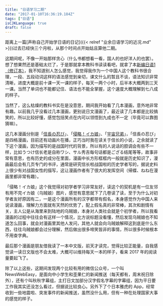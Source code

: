 ```yaml
---
title: "日语学习二期"
date: "2017-01-10T16:36:19.184Z"
tags: ["日语"]
isCJKLanguage: true
draft: false
---
```


距离上一篇[声称自己开始学日语的日记]({{< relref "业余日语学习的近况.md" >}})过去已经快三个月啦，从那个时间点开始姑且算他二期。

这期间呢，不像一开始那样贪心（什么书都想看一看，国人的也好洋人的也罢）。想了想果然还是基础太烂了，于是那就拿本教科书读读看吧，就拿了本[新编日语1（修订本）][]，我不知道别人怎么感觉，我觉得我作为一个中国人这个教科书很合理，一段、五段动词这样的语法感觉到亲切，课文什么的暂且不谈，语法知识非常清晰，进度大概是前十课一天一课的样子，每天一两个小时，后半本大概两到三天一课。当然了单词也不能都记住、语法也不能全掌握，这个速度大概理解到七八成的样子。

当然了，这么枯燥的教科书实在是没意思，期间我开始看了几本漫画，意外地非常有趣。以前我几乎没看过几本漫画，更别说日文漫画了，最近读了几本都是比较搞笑的，所以比较好懂，感觉包括笑点在内可以领悟到九成也不一定（毕竟可以靠图猜嘛）。

这几本漫画分别是「[信長の忍び][]」、「[侵略！イカ娘][]」、「[宇宙兄弟][]」，「信長の忍び」是四格漫画，目前还有动画片在播，正巧当时我在读关于信长的小说，之余就读了下这个漫画，因为描写的是战国时代的背景，所以有的人说话的腔调会有些不一样，比如うつけ信长老是自称ワシ、サル秀吉每句话都是ござる结尾等等，故事非常有意思，也有历史的成分在里面，漫画中长方形框框内一般就是历史知识了，漫画最后会有几页专门的书评，通常是研究信长啦战国啦的历史学者写的，据说史料上很少有对战国女性的描写，这让漫画作者有了很大的发挥空间（帰蝶、ねね在漫画里都非常有趣）。

「侵略！イカ娘」这个我觉得对初学者学习非常友好，读这个的契机是有一位友邻有用不完イカ娘（乌贼娘）图片，感觉有意思就下了几卷读了读，至于为什么对初学者友好原因有二，一是这个漫画所有的汉字都带有假名，本身感觉作为中国人来说读漫画，理解力方面就有天然的优势了，配上假名真的非常棒，其次和剧情有关，主人公是从海里来到陆地的乌贼娘，本身对人类社会就是个初学者，所以我看漫画的过程中往往会有这样一个情况，比方说标题没看懂，然后发现乌贼娘也不知道怎么回事，就会对漫画里其他人发问，其他人就会向乌贼娘解释这到底是什么东西，往往乌贼娘都会过分理解，然后做出很多啼笑皆非的事情，所以很多时候根本不用查字典。

最后那个漫画是朋友借我读了一本中文版，前天才读完，觉得比较正能量，自我感觉读一读日文版也不会太难，大概可以维持每天一本的样子，看来 2017 年的阅读量要起飞了。

除了以上这些，这期间发现两个比较有用的微信公众号，一个叫 NewsWebEasy，是面向中小学生和歪果仁的新闻推送（每天都有，周末祝日除外），还有个叫秋秋字幕组，主打日文加部分汉字假名字幕的字幕组，因为平日要工作我其实还没怎么看过，但据说比较良心。另外下了个日本雅虎的 App，经常收到一些地震啦、突发事件的新闻推送，虽然没什么用，但有一种在处理国家大事的感觉的样子。

[新编日语1（修订本）]: https://book.douban.com/subject/4137149/
[信長の忍び]: https://book.douban.com/subject/11503380/
[侵略！イカ娘]: https://book.douban.com/subject/5395672/
[宇宙兄弟]: https://book.douban.com/subject/4066638/
